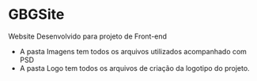 # GBGSite
Website Desenvolvido para projeto de Front-end
- A pasta Imagens tem todos os arquivos utilizados acompanhado com PSD
- A pasta Logo tem todos os arquivos de criação da logotipo do projeto.
